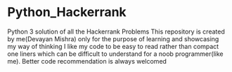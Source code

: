 # Python_Hackerrank
Python 3 solution of all the Hackerrank Problems
This repository is created by me(Devayan Mishra) only for the purpose of learning and showcasing my way of thinking
I like my code to be easy to read rather than compact one liners which can be difficult to understand for a noob 
programmer(like me).
Better code recommendation is always welcomed
